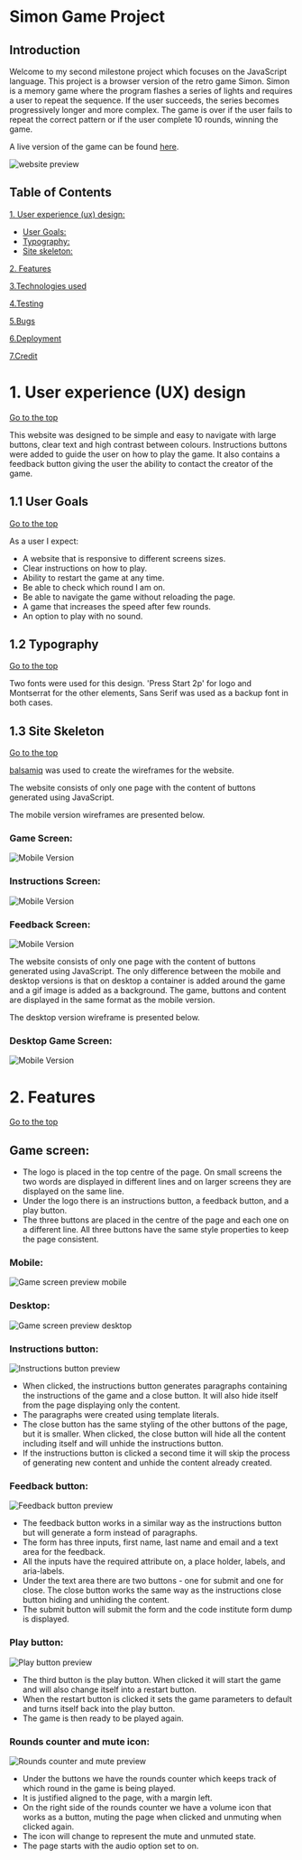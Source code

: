 
# Simon Game Project

## Introduction
  Welcome to my second milestone project which focuses on the JavaScript language. This project is a browser version of the retro game Simon. 
  Simon is a memory game where the program flashes a series of lights and requires a user to repeat the sequence. 
  If the user succeeds, the series becomes progressively longer and more complex. 
  The game is over if the user fails to repeat the correct pattern or if the user complete 10 rounds, winning the game.

  A live version of the game can be found [here](https://marcellomuy.github.io/ci-milestone-p2/).

  ![website preview](assets/images/responsive-snip.png)

## Table of Contents
[1. User experience (ux) design:](#ux)
  - [User Goals:](#user-goals)
  - [Typography:](#typography)
  - [Site skeleton:](#site-skeleton)

[2. Features](#features)

[3.Technologies used](#technologies-used)

[4.Testing](#testing)

[5.Bugs](#bugs)

[6.Deployment](#deployment)

[7.Credit](#Credit)

  <a name="ux"></a>
# 1. User experience (UX) design
  [Go to the top](#table-of-contents)
  
  This website was designed to be simple and easy to navigate with large buttons, clear text and high contrast between colours. Instructions buttons were added to guide the user on how to play the game. It also contains a feedback button giving the user the ability to contact the creator of the game.

  <a name="user-goals"></a>
## 1.1 User Goals
  [Go to the top](#table-of-contents)

  As a user I expect:
  * A website that is responsive to different screens sizes.
  * Clear instructions on how to play. 
  * Ability to restart the game at any time.
  * Be able to check which round I am on.
  * Be able to navigate the game without reloading the page.
  * A game that increases the speed after few rounds.
  * An option to play with no sound.

 <a name="typography"></a>
## 1.2 Typography
  [Go to the top](#table-of-contents)
  
  Two fonts were used for this design. 'Press Start 2p'  for logo and Montserrat for the other elements, Sans Serif was used as a backup font in both cases.

 <a name="wireframes"></a>
## 1.3 Site Skeleton
  [Go to the top](#table-of-contents)

  [balsamiq](https://balsamiq.com/) was used to create the wireframes for the website.

  The website consists of only one page with the content of buttons generated using JavaScript.
  
  The mobile version wireframes are presented below.

  <a name="game-screen"></a>
### Game Screen:
  ![Mobile Version](./assets/images/wireframe-game-screen.png)

  <a name="instruction-screen"></a>
### Instructions Screen:
  ![Mobile Version](./assets/images/wireframe-instructions-screen.png)

  <a name="feedback-screen"></a>
### Feedback Screen:
  ![Mobile Version](./assets/images/wireframe-feedback-screen.png)

  The website consists of only one page with the content of buttons generated using JavaScript.
  The only difference between the mobile and desktop versions is that on desktop a container is added around the game and a gif image is added as a background. The game, buttons and content are displayed in the same format as the mobile version.
  
  The desktop version wireframe is presented below.
  
  <a name="desktop-game-screen"></a>
### Desktop Game Screen:
  ![Mobile Version](./assets/images/wireframe-desktop-screen.png)

  <a name="features"></a>
# 2. Features
  [Go to the top](#table-of-contents)
  
  <a name="game-screen-ui"></a>
## Game screen:
  - The logo is placed in the top centre of the page. On small screens the two words are displayed in different lines and on larger screens they are displayed on the same line.
  - Under the logo there is an instructions button, a feedback button, and a play button.
  - The three buttons are placed in the centre of the page and each one on a different line. All three buttons have the same style properties to keep the page consistent.

### Mobile:
  ![Game screen preview mobile](./assets/images/game-screen-mobile.png)

### Desktop:
  ![Game screen preview desktop](./assets/images/game-screen-desktop.png)
  
### Instructions button:
  ![Instructions button preview](./assets/images/instructions-gif.gif)

  - When clicked, the instructions button generates paragraphs containing the instructions of the game and a close button. It will also hide itself from the page displaying only the content. 
  - The paragraphs were created using template literals.
  - The close button has the same styling of the other buttons of the page, but it is smaller. When clicked, the close button will hide all the content including itself and will unhide the instructions button. 
  - If the instructions button is clicked a second time it will skip the process of generating new content and unhide the content already created.

### Feedback button:
  ![Feedback button preview](./assets/images/feedback-gif.gif)  

  - The feedback button works in a similar way as the instructions button but will generate a form instead of paragraphs.
  - The form has three inputs, first name, last name and email and a text area for the feedback.
  - All the inputs have the required attribute on, a place holder, labels, and aria-labels.
  - Under the text area there are two buttons - one for submit and one for close. The close button works the same way as the instructions close button hiding and unhiding the content. 
  - The submit button will submit the form and the code institute form dump is displayed.

### Play button:
  ![Play button preview](./assets/images/play-gif.gif)

  - The third button is the play button. When clicked it will start the game and will also change itself into a restart button.
  - When the restart button is clicked it sets the game parameters to default and turns itself back into the play button. 
  - The game is then ready to be played again.


### Rounds counter and mute icon:
  ![Rounds counter and mute preview](./assets/images/rounds-counter-and-mute-icon-gif.gif)

  - Under the buttons we have the rounds counter which keeps track of which round in the game is being played. 
  - It is justified aligned to the page, with a margin left. 
  - On the right side of the rounds counter we have a volume icon that works as a button, muting the page when clicked and unmuting when clicked again. 
  - The icon will change to represent the mute and unmuted state. 
  - The page starts with the audio option set to on.







